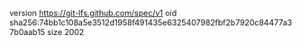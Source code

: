 version https://git-lfs.github.com/spec/v1
oid sha256:74bb1c108a5e3512d1958f491435e6325407982fbf2b7920c84477a37b0aab15
size 2002
